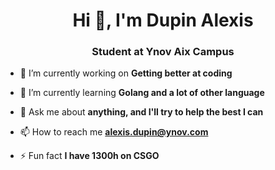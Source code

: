 <h1 align="center">Hi 👋, I'm Dupin Alexis</h1>
<h3 align="center">Student at Ynov Aix Campus</h3>

- 🔭 I’m currently working on **Getting better at coding**

- 🌱 I’m currently learning **Golang and a lot of other language**

- 💬 Ask me about **anything, and I'll try to help the best I can**

- 📫 How to reach me **alexis.dupin@ynov.com**

- ⚡ Fun fact **I have 1300h on CSGO**

<p align="left">
</p>
